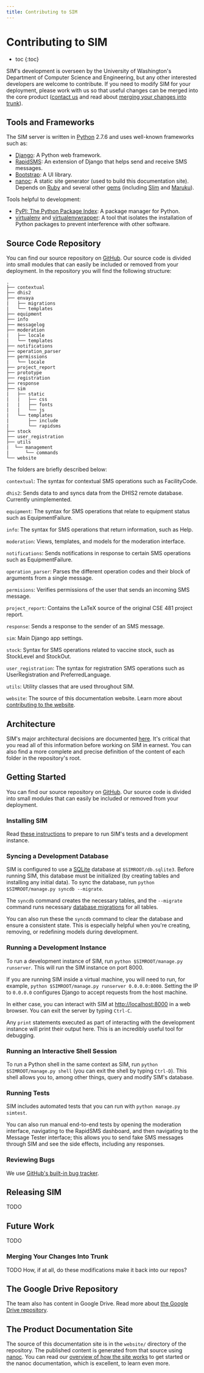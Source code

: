```yaml
---
title: Contributing to SIM
---
```


# Contributing to SIM

* toc
{:toc}

SIM's development is overseen by the University of Washington's Department of Computer Science and Engineering, but any other interested developers are welcome to contribute. If you need to modify SIM for your deployment, please work with us so that useful changes can be merged into the core product ([contact us](/about) and read about [merging your changes into trunk](#merging_your_changes_into_trunk)).

## Tools and Frameworks

The SIM server is written in [Python](https://www.python.org/) 2.7.6 and uses well-known frameworks such as:

* [Django](http://www.djangoproject.com): A Python web framework.
* [RapidSMS](http://www.rapidsms.org): An extension of Django that helps send and receive SMS messages.
* [Bootstrap](http://www.getbootstrap.com): A UI library.
* [nanoc](http://nanoc.ws/): A static site generator (used to build this documentation site). Depends on [Ruby](https://www.ruby-lang.org/en/) and several other [gems](http://guides.rubygems.org/) (including [Slim](http://slim-lang.com/) and [Maruku](http://maruku.rubyforge.org/maruku.html)).

Tools helpful to development:

* [PyPI: The Python Package Index](https://pypi.python.org/pypi/pip): A package manager for Python.
* [virtualenv](https://pypi.python.org/pypi/virtualenv) and [virtualenvwrapper](http://virtualenvwrapper.readthedocs.org/en/latest/index.html): A tool that isolates the installation of Python packages to prevent interference with other software.

## Source Code Repository

You can find our source repository on [GitHub](https://github.com/ireynolds/sms-immunization-manager). Our source code is divided into small modules that can easily be included or removed from your deployment. In the repository you will find the following structure:

    .
    ├── contextual
    ├── dhis2
    ├── envaya
    |   ├── migrations
    |   └── templates
    ├── equipment
    ├── info
    ├── messagelog
    ├── moderation
    |   ├── locale
    |   └── templates
    ├── notifications
    ├── operation_parser
    ├── permissions
    |   └── locale
    ├── project_report
    ├── prototype
    ├── registration
    ├── response
    ├── sim
    |   ├── static
    |   |   ├── css
    |   |   ├── fonts
    |   |   └── js
    |   └── templates
    |       ├── include
    |       └── rapidsms
    ├── stock
    ├── user_registration
    ├── utils
    |  └── management
    |      └── commands
    └── website

The folders are briefly described below:

`contextual`: The syntax for contextual SMS operations such as FacilityCode.

`dhis2`: Sends data to and syncs data from the DHIS2 remote database. Currently unimplemented.

`equipment`: The syntax for SMS operations that relate to equipment status such as EquipmentFailure.

`info`: The syntax for SMS operations that return information, such as Help.

`moderation`: Views, templates, and models for the moderation interface. 

`notifications`: Sends notifications in response to certain SMS operations such as EquipmentFailure.

`operation_parser`: Parses the different operation codes and their block of arguments from a single message.

`permisions`: Verifies permissions of the user that sends an incoming SMS message.

`project_report`: Contains the LaTeX source of the original CSE 481 project report.

`response`: Sends a response to the sender of an SMS message.

`sim`: Main Django app settings.

`stock`: Syntax for SMS operations related to vaccine stock, such as StockLevel and StockOut.

`user_registration`: The syntax for registration SMS operations such as UserRegistration and PreferredLanguage.

`utils`: Utility classes that are used throughout SIM.

`website`: The source of this documentation website. Learn more about [contributing to the website](docs).

## Architecture

SIM's major architectural decisions are documented [here](architecture). It's critical that you read all of this information before working on SIM in earnest. You can also find a more complete and precise definition of the content of each folder in the repository's root.

## Getting Started

You can find our source repository on [GitHub](https://github.com/ireynolds/sms-immunization-manager). Our source code is divided into small modules that can easily be included or removed from your deployment.

### Installing SIM

Read [these instructions](install) to prepare to run SIM's tests and a development instance.

### Syncing a Development Database

SIM is configured to use a [SQLite](http://www.sqlite.org/) database at `$SIMROOT/db.sqlite3`. Before running SIM, this database must be initialized (by creating tables and installing any initial data). To sync the database, run `python $SIMROOT/manage.py syncdb --migrate`.

The `syncdb` command creates the necessary tables, and the `--migrate` command runs necessary [database migrations](http://south.readthedocs.org/en/latest/tutorial/part1.html#changing-the-model) for all tables.

You can also run these the `syncdb` command to clear the database and ensure a consistent state. This is especially helpful when you're creating, removing, or redefining models during development.

### Running a Development Instance

To run a development instance of SIM, run `python $SIMROOT/manage.py runserver`. This will run the SIM instance on port 8000.

If you are running SIM inside a virtual machine, you will need to run, for example, `python $SIMROOT/manage.py runserver 0.0.0.0:8000`. Setting the IP to `0.0.0.0` configures Django to accept requests from the host machine. 

In either case, you can interact with SIM at [http://localhost:8000](http://localhost:8000) in a web browser. You can exit the server by typing `Ctrl-C`. 

Any `print` statements executed as part of interacting with the development instance will print their output here. This is an incredibly useful tool for debugging.

### Running an Interactive Shell Session

To run a Python shell in the same context as SIM, run `python $SIMROOT/manage.py shell` (you can exit the shell by typing `Ctrl-D`). This shell allows you to, among other things, query and modify SIM's database.

### Running Tests

SIM includes automated tests that you can run with `python manage.py simtest`. 

You can also run manual end-to-end tests by opening the moderation interface, navigating to the RapidSMS dashboard, and then navigating to the Message Tester interface; this allows you to send fake SMS messages through SIM and see the side effects, including any responses.

### Reviewing Bugs

We use [GitHub's built-in bug tracker](https://github.com/ireynolds/sms-immunization-manager/issues?state=open).

## Releasing SIM

TODO

## Future Work

TODO

### Merging Your Changes Into Trunk

TODO How, if at all, do these modifications make it back into our repos?

## The Google Drive Repository

The team also has content in Google Drive. Read more about [the Google Drive repository](google-drive).

## The Product Documentation Site

The source of this documentation site is in the `website/` directory of the repository. The published content is generated from that source using [nanoc](http://nanoc.ws/). You can read our [overview of how the site works](docs) to get started or the nanoc documentation, which is excellent, to learn even more. 